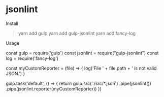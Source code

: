# jsonlint

Install
> yarn add gulp
> yarn add gulp-jsonlint
> yarn add fancy-log


Usage

const gulp = require('gulp')
const jsonlint = require("gulp-jsonlint")
const log = require('fancy-log')

const myCustomReporter = (file) => {
    log('File ' + file.path + ' is not valid JSON.')
}

gulp.task('default', () => {
    return gulp.src('./src/*.json')
        .pipe(jsonlint())
        .pipe(jsonlint.reporter(myCustomReporter))
})
